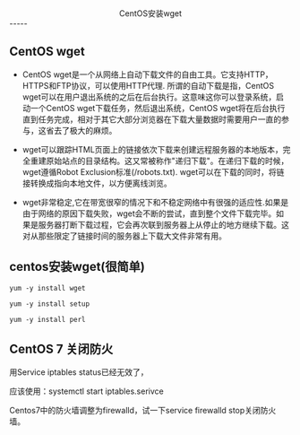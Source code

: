 <center>CentOS安装wget</center>
-----

## CentOS wget

- CentOS wget是一个从网络上自动下载文件的自由工具。它支持HTTP，HTTPS和FTP协议，可以使用HTTP代理. 所谓的自动下载是指，CentOS wget可以在用户退出系统的之后在后台执行。这意味这你可以登录系统，启动一个CentOS wget下载任务，然后退出系统，CentOS wget将在后台执行直到任务完成，相对于其它大部分浏览器在下载大量数据时需要用户一直的参与，这省去了极大的麻烦。

- wget可以跟踪HTML页面上的链接依次下载来创建远程服务器的本地版本，完全重建原始站点的目录结构。这又常被称作"递归下载"。在递归下载的时候，wget遵循Robot Exclusion标准(/robots.txt). wget可以在下载的同时，将链接转换成指向本地文件，以方便离线浏览。

- wget非常稳定,它在带宽很窄的情况下和不稳定网络中有很强的适应性.如果是由于网络的原因下载失败，wget会不断的尝试，直到整个文件下载完毕。如果是服务器打断下载过程，它会再次联到服务器上从停止的地方继续下载。这对从那些限定了链接时间的服务器上下载大文件非常有用。

## centos安装wget(很简单)

```
yum -y install wget

yum -y install setup 

yum -y install perl
```

## CentOS 7 关闭防火

用Service iptables status已经无效了，

应该使用：systemctl start iptables.serivce

Centos7中的防火墙调整为firewalld，试一下service firewalld stop关闭防火墙。